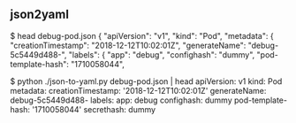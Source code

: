 ## json2yaml ##
$ head debug-pod.json
{
    "apiVersion": "v1",
    "kind": "Pod",
    "metadata": {
        "creationTimestamp": "2018-12-12T10:02:01Z",
        "generateName": "debug-5c5449d488-",
        "labels": {
            "app": "debug",
            "confighash": "dummy",
            "pod-template-hash": "1710058044",
            
$ python ./json-to-yaml.py debug-pod.json | head
apiVersion: v1
kind: Pod
metadata:
  creationTimestamp: '2018-12-12T10:02:01Z'
  generateName: debug-5c5449d488-
  labels:
    app: debug
    confighash: dummy
    pod-template-hash: '1710058044'
    secrethash: dummy            
